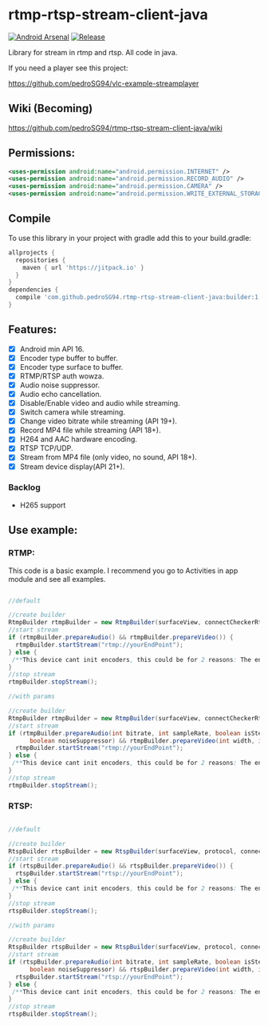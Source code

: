 # rtmp-rtsp-stream-client-java

[![Android Arsenal](https://img.shields.io/badge/Android%20Arsenal-rtmp%20rtsp%20stream%20client%20java-green.svg?style=true)](https://android-arsenal.com/details/1/5333)
[![Release](https://jitpack.io/v/User/Repo.svg)](https://jitpack.io/#pedroSG94/rtmp-rtsp-stream-client-java)

Library for stream in rtmp and rtsp. All code in java.

If you need a player see this project:

https://github.com/pedroSG94/vlc-example-streamplayer

## Wiki (Becoming)

https://github.com/pedroSG94/rtmp-rtsp-stream-client-java/wiki

## Permissions:

```xml
<uses-permission android:name="android.permission.INTERNET" />
<uses-permission android:name="android.permission.RECORD_AUDIO" />
<uses-permission android:name="android.permission.CAMERA" />
<uses-permission android:name="android.permission.WRITE_EXTERNAL_STORAGE" />
```

## Compile

To use this library in your project with gradle add this to your build.gradle:

```gradle
allprojects {
  repositories {
    maven { url 'https://jitpack.io' }
  }
}
dependencies {
  compile 'com.github.pedroSG94.rtmp-rtsp-stream-client-java:builder:1.0.8'
}

```

## Features:

- [x] Android min API 16.
- [x] Encoder type buffer to buffer.
- [x] Encoder type surface to buffer.
- [x] RTMP/RTSP auth wowza.
- [x] Audio noise suppressor.
- [x] Audio echo cancellation.
- [x] Disable/Enable video and audio while streaming.
- [x] Switch camera while streaming.
- [x] Change video bitrate while streaming (API 19+).
- [X] Record MP4 file while streaming (API 18+).
- [x] H264 and AAC hardware encoding.
- [x] RTSP TCP/UDP.
- [x] Stream from MP4 file (only video, no sound, API 18+).
- [x] Stream device display(API 21+).

### Backlog

- H265 support

## Use example:

### RTMP:

This code is a basic example. 
I recommend you go to Activities in app module and see all examples.

```java

//default

//create builder
RtmpBuilder rtmpBuilder = new RtmpBuilder(surfaceView, connectCheckerRtmp);
//start stream
if (rtmpBuilder.prepareAudio() && rtmpBuilder.prepareVideo()) {
  rtmpBuilder.startStream("rtmp://yourEndPoint");
} else {
 /**This device cant init encoders, this could be for 2 reasons: The encoder selected doesnt support any configuration setted or your device hasnt a H264 or AAC encoder (in this case you can see log error valid encoder not found)*/
}
//stop stream
rtmpBuilder.stopStream();

//with params

//create builder
RtmpBuilder rtmpBuilder = new RtmpBuilder(surfaceView, connectCheckerRtmp);
//start stream
if (rtmpBuilder.prepareAudio(int bitrate, int sampleRate, boolean isStereo, boolean echoCanceler,
      boolean noiseSuppressor) && rtmpBuilder.prepareVideo(int width, int height, int fps, int bitrate, boolean hardwareRotation, int rotation)) {
  rtmpBuilder.startStream("rtmp://yourEndPoint");
} else {
 /**This device cant init encoders, this could be for 2 reasons: The encoder selected doesnt support any configuration setted or your device hasnt a H264 or AAC encoder (in this case you can see log error valid encoder not found)*/
}
//stop stream
rtmpBuilder.stopStream();

```

### RTSP:

```java

//default

//create builder
RtspBuilder rtspBuilder = new RtspBuilder(surfaceView, protocol, connectCheckerRtsp);
//start stream
if (rtspBuilder.prepareAudio() && rtspBuilder.prepareVideo()) {
  rtspBuilder.startStream("rtsp://yourEndPoint");
} else {
 /**This device cant init encoders, this could be for 2 reasons: The encoder selected doesnt support any configuration setted or your device hasnt a H264 or AAC encoder (in this case you can see log error valid encoder not found)*/
}
//stop stream
rtspBuilder.stopStream();

//with params

//create builder
RtspBuilder rtspBuilder = new RtspBuilder(surfaceView, protocol, connectCheckerRtsp);
//start stream
if (rtspBuilder.prepareAudio(int bitrate, int sampleRate, boolean isStereo, boolean echoCanceler,
      boolean noiseSuppressor) && rtspBuilder.prepareVideo(int width, int height, int fps, int bitrate, boolean hardwareRotation, int rotation)) {
  rtspBuilder.startStream("rtsp://yourEndPoint");
} else {
 /**This device cant init encoders, this could be for 2 reasons: The encoder selected doesnt support any configuration setted or your device hasnt a H264 or AAC encoder (in this case you can see log error valid encoder not found)*/
}
//stop stream
rtspBuilder.stopStream();

```
